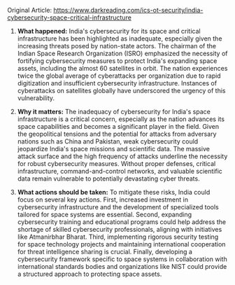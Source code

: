 Original Article: https://www.darkreading.com/ics-ot-security/india-cybersecurity-space-critical-infrastructure

1) **What happened:**
India's cybersecurity for its space and critical infrastructure has been highlighted as inadequate, especially given the increasing threats posed by nation-state actors. The chairman of the Indian Space Research Organization (ISRO) emphasized the necessity of fortifying cybersecurity measures to protect India's expanding space assets, including the almost 60 satellites in orbit. The nation experiences twice the global average of cyberattacks per organization due to rapid digitization and insufficient cybersecurity infrastructure. Instances of cyberattacks on satellites globally have underscored the urgency of this vulnerability.

2) **Why it matters:**
The inadequacy of cybersecurity for India's space infrastructure is a critical concern, especially as the nation advances its space capabilities and becomes a significant player in the field. Given the geopolitical tensions and the potential for attacks from adversary nations such as China and Pakistan, weak cybersecurity could jeopardize India's space missions and scientific data. The massive attack surface and the high frequency of attacks underline the necessity for robust cybersecurity measures. Without proper defenses, critical infrastructure, command-and-control networks, and valuable scientific data remain vulnerable to potentially devastating cyber threats.

3) **What actions should be taken:**
To mitigate these risks, India could focus on several key actions. First, increased investment in cybersecurity infrastructure and the development of specialized tools tailored for space systems are essential. Second, expanding cybersecurity training and educational programs could help address the shortage of skilled cybersecurity professionals, aligning with initiatives like Atmanirbhar Bharat. Third, implementing rigorous security testing for space technology projects and maintaining international cooperation for threat intelligence sharing is crucial. Finally, developing a cybersecurity framework specific to space systems in collaboration with international standards bodies and organizations like NIST could provide a structured approach to protecting space assets.